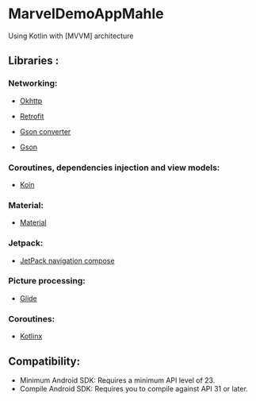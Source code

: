 # MarvelDemoAppMahle
Using Kotlin with [MVVM] architecture

## Libraries :

### Networking:
* [Okhttp](https://square.github.io/okhttp/)

* [Retrofit](http://square.github.io/retrofit/)

* [Gson converter](https://github.com/square/retrofit/tree/master/retrofit-converters/gson)

* [Gson](https://github.com/google/gson)

### Coroutines, dependencies injection and view models:
* [Koin](https://insert-koin.io/)

### Material:
* [Material](https://github.com/material-components/material-components-android)

### Jetpack:
* [JetPack navigation compose](https://developer.android.com/guide/navigation)

###  Picture processing:
* [Glide](https://github.com/bumptech/glide)

### Coroutines:
* [Kotlinx](https://github.com/Kotlin/kotlinx.coroutines)

## Compatibility:

* Minimum Android SDK: Requires a minimum API level of 23.
* Compile Android SDK: Requires you to compile against API 31 or later.
